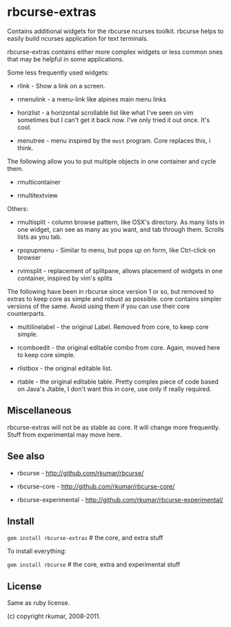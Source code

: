 # rbcurse-extras

Contains additional widgets for the rbcurse ncurses toolkit. rbcurse helps to easily build
ncurses application for text terminals.

rbcurse-extras contains either more complex widgets or less common ones that may be helpful in some applications.

Some less frequently used widgets:

* rlink       - Show a link on a screen.

* rmenulink   - a menu-link like alpines main menu links

* horizlist - a horizontal scrollable list like what I've seen on vim sometimes but I can't get
              it back now. I've only tried it out once. It's cool.

* menutree  - menu inspired by the `most` program. Core replaces this, i think.

The following allow you to put multiple objects in one container and cycle them.

* rmulticontainer

* rmultitextview

Others:

* rmultisplit - column browse pattern, like OSX's directory. As many lists in one widget, can see
                as many as you want, and tab through them. Scrolls lists as you tab.

* rpopupmenu - Similar to menu, but pops up on form, like Ctrl-click on browser

* rvimsplit  - replacement of splitpane, allows placement of widgets in one container, inspired
               by vim's splits

The following have been in rbcurse since version 1 or so, but removed to extras to keep core
as simple and robust as possible. core contains simpler versions of the same. Avoid using them if 
you can use their core counterparts.

* multilinelabel - the original Label. Removed from core, to keep core simple.

* rcomboedit  - the original editable combo from core. Again, moved here to keep core simple.

* rlistbox    - the original editable list. 

* rtable    - the original editable table.  Pretty complex piece of code based on Java's Jtable,
              I don't want this in core, use only if really required.


##  Miscellaneous

rbcurse-extras will not be as stable as core. It will change more frequently. Stuff from experimental
may move here. 


## See also

* rbcurse - <http://github.com/rkumar/rbcurse/>

* rbcurse-core - <http://github.com/rkumar/rbcurse-core/>

* rbcurse-experimental - <http://github.com/rkumar/rbcurse-experimental/>

## Install

   `gem install rbcurse-extras`        # the core, and extra stuff

   To install everything:

   `gem install rbcurse`             # the core, extra and experimental stuff

## License

  Same as ruby license.

  (c) copyright rkumar, 2008-2011.
